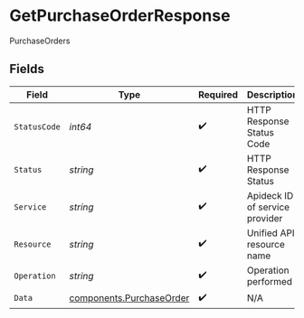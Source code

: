 # GetPurchaseOrderResponse

PurchaseOrders


## Fields

| Field                                                                | Type                                                                 | Required                                                             | Description                                                          | Example                                                              |
| -------------------------------------------------------------------- | -------------------------------------------------------------------- | -------------------------------------------------------------------- | -------------------------------------------------------------------- | -------------------------------------------------------------------- |
| `StatusCode`                                                         | *int64*                                                              | :heavy_check_mark:                                                   | HTTP Response Status Code                                            | 200                                                                  |
| `Status`                                                             | *string*                                                             | :heavy_check_mark:                                                   | HTTP Response Status                                                 | OK                                                                   |
| `Service`                                                            | *string*                                                             | :heavy_check_mark:                                                   | Apideck ID of service provider                                       | quickbooks                                                           |
| `Resource`                                                           | *string*                                                             | :heavy_check_mark:                                                   | Unified API resource name                                            | PurchaseOrders                                                       |
| `Operation`                                                          | *string*                                                             | :heavy_check_mark:                                                   | Operation performed                                                  | one                                                                  |
| `Data`                                                               | [components.PurchaseOrder](../../models/components/purchaseorder.md) | :heavy_check_mark:                                                   | N/A                                                                  |                                                                      |